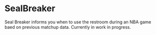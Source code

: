 # SealBreaker
Seal Breaker informs you when to use the restroom during an NBA game baed on previous matchup data. Currently in work in progress.

